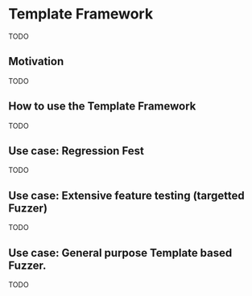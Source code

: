 # Template Framework
TODO

## Motivation
TODO

## How to use the Template Framework
TODO

## Use case: Regression Fest
TODO

## Use case: Extensive feature testing (targetted Fuzzer)
TODO

## Use case: General purpose Template based Fuzzer.
TODO

